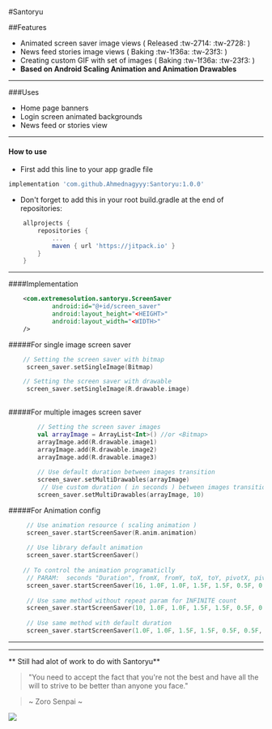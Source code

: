 #Santoryu

##Features


- Animated screen saver image views ( Released :tw-2714: :tw-2728: )
- News feed stories image views  ( Baking :tw-1f36a:  :tw-23f3: )
- Creating custom GIF with set of images ( Baking :tw-1f36a:  :tw-23f3: )
- **Based on Android Scaling Animation and Animation Drawables**

---

###Uses

- Home page banners
- Login screen animated backgrounds
- News feed or stories view

---

#### How to use


- First add this line to your app gradle file

```groovy
implementation 'com.github.Ahmednagyyy:Santoryu:1.0.0'
```
- Don't forget to add this in your root build.gradle at the end of repositories:

```groovy
	allprojects {
		repositories {
			...
			maven { url 'https://jitpack.io' }
		}
	}
```
---

####Implementation
```xml
    <com.extremesolution.santoryu.ScreenSaver
            android:id="@+id/screen_saver"
            android:layout_height="<HEIGHT>"
            android:layout_width="<WIDTH>"
    />
```
#####For single image screen saver
```kotlin
	// Setting the screen saver with bitmap
     screen_saver.setSingleImage(Bitmap)

	// Setting the screen saver with drawable
     screen_saver.setSingleImage(R.drawable.image)
	 
```

#####For multiple images screen saver
```kotlin
		// Setting the screen saver images
        val arrayImage = ArrayList<Int>() //or <Bitmap>
        arrayImage.add(R.drawable.image1)
        arrayImage.add(R.drawable.image2)
        arrayImage.add(R.drawable.image3)
		
		// Use default duration between images transition
        screen_saver.setMultiDrawables(arrayImage)
		 // Use custom duration ( in seconds ) between images transition
        screen_saver.setMultiDrawables(arrayImage, 10)
```

#####For Animation config

```kotlin
	 // Use animation resource ( scaling animation )
	 screen_saver.startScreenSaver(R.anim.animation)
	 
	 // Use library default animation
	 screen_saver.startScreenSaver()
	 
	// To control the animation programaticlly
	 // PARAM:  seconds "Duration", fromX, fromY, toX, toY, pivotX, pivotY, repeat, and reversed
     screen_saver.startScreenSaver(16, 1.0F, 1.0F, 1.5F, 1.5F, 0.5F, 0.5F, 10, true)
	 
	 // Use same method without repeat param for INFINITE count
	 screen_saver.startScreenSaver(10, 1.0F, 1.0F, 1.5F, 1.5F, 0.5F, 0.5F, true)
	 
	 // Use same method with default duration
	 screen_saver.startScreenSaver(1.0F, 1.0F, 1.5F, 1.5F, 0.5F, 0.5F, true)
```
---

---
** Still had alot of work to do with Santoryu**

> "You need to accept the fact that you're not the best and have all the will to strive to be better than anyone you face."

> ~ Zoro Senpai ~

![](https://imgix.ranker.com/user_node_img/50081/1001615815/original/even-one-step-back-photo-u2?w=250&q=50&fm=pjpg&fit=crop&crop=faces)

